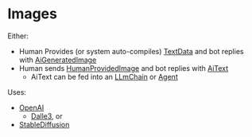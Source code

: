 # Images

Either:
- Human Provides (or system auto-compiles) [TextData](TextData.md) and bot replies with [AiGeneratedImage](AiGeneratedImage.md)
- Human sends [HumanProvidedImage](HumanProvidedImage.md) and bot replies with [AiText](AiText.md)
  - AiText can be fed into an [LLmChain](LLMChain.md) or [Agent](Agent.md)

Uses:
- [OpenAI](OpenAI.md)
  - [Dalle3](Dalle3.md), or
- [StableDiffusion](StableDiffusion.md)
